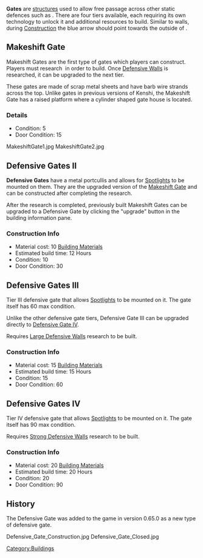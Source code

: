 **Gates** are [structures](Defensive_Structures.md "wikilink") used to
allow free passage across other static defences such as [](Defensive_Walls.md). There are four tiers available, each
requiring its own technology to unlock it and additional resources to
build. Similar to walls, during [Construction](Construction.md "wikilink")
the blue arrow should point towards the outside of [](Guide_to_Building_an_Outpost.md).

## Makeshift Gate

Makeshift Gates are the first type of gates which players can construct.
Players must research [](Makeshift_Walls_(Tech).md) in order to build.
Once [Defensive Walls](Defensive_Walls_(Tech).md "wikilink") is researched,
it can be upgraded to the next tier.

These gates are made of scrap metal sheets and have barb wire strands
across the top. Unlike gates in previous versions of Kenshi, the
Makeshift Gate has a raised platform where a cylinder shaped gate house
is located.

### Details

- Condition: 5
- Door Condition: 15

MakeshiftGate1.jpg MakeshiftGate2.jpg

## Defensive Gates II

**Defensive Gates** have a metal portcullis and allows for
[Spotlights](Spotlight.md "wikilink") to be mounted on them. They are the
upgraded version of the [Makeshift Gate](Makeshift_Gate.md "wikilink") and
can be constructed after completing the [](Defensive_Walls_(Tech).md) research.

After the research is completed, previously built Makeshift Gates can be
upgraded to a Defensive Gate by clicking the "upgrade" button in the
building information pane.

### Construction Info

- Material cost: 10 [Building Materials](Building_Materials.md "wikilink")
- Estimated build time: 12 Hours
- Condition: 10
- Door Condition: 30

## Defensive Gates III

Tier III defensive gate that allows [Spotlights](Spotlight.md "wikilink")
to be mounted on it. The gate itself has 60 max condition.

Unlike the other defensive gate tiers, Defensive Gate III can be
upgraded directly to [Defensive Gate IV](Defensive_Gates.md "wikilink").

Requires [Large Defensive Walls](Large_Defensive_Walls.md "wikilink")
research to be built.

### Construction Info

- Material cost: 15 [Building Materials](Building_Materials.md "wikilink")
- Estimated build time: 15 Hours
- Condition: 15
- Door Condition: 60

## Defensive Gates IV

Tier IV defensive gate that allows [Spotlights](Spotlight.md "wikilink") to
be mounted on it. The gate itself has 90 max condition.

Requires [Strong Defensive Walls](Strong_Defensive_Walls.md "wikilink")
research to be built.

### Construction Info

- Material cost: 20 [Building Materials](Building_Materials.md "wikilink")
- Estimated build time: 20 Hours
- Condition: 20
- Door Condition: 90

## History

The Defensive Gate was added to the game in version 0.65.0 as a new type
of defensive gate.

Defensive_Gate_Construction.jpg Defensive_Gate_Closed.jpg

[Category:Buildings](Category:Buildings "wikilink")